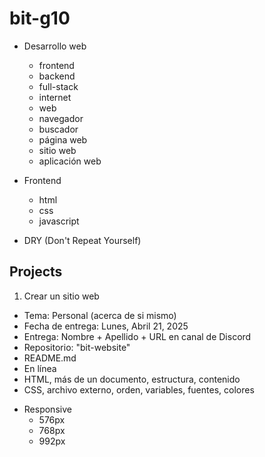 # bit-g10
* Desarrollo web
  - frontend
  - backend
  - full-stack
  - internet
  - web
  - navegador
  - buscador
  - página web
  - sitio web
  - aplicación web
* Frontend
  - html
  - css
  - javascript

* DRY (Don't Repeat Yourself)

## Projects
1. Crear un sitio web
  - Tema: Personal (acerca de si mismo)
  - Fecha de entrega: Lunes, Abril 21, 2025
  - Entrega: Nombre + Apellido + URL en canal de Discord
  - Repositorio: "bit-website"
  - README.md
  - En línea
  - HTML, más de un documento, estructura, contenido
  - CSS, archivo externo, orden, variables, fuentes, colores
  * Responsive
    - 576px
    - 768px
    - 992px
